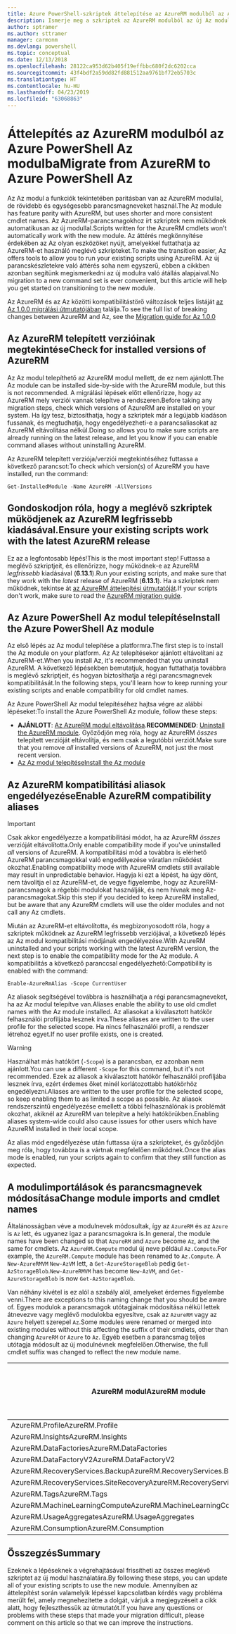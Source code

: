 ```yaml
---
title: Azure PowerShell-szkriptek áttelepítése az AzureRM modulból az Az modulba
description: Ismerje meg a szkriptek az AzureRM modulból az új Az modulba való áttelepítésére szolgáló lépéseket és eszközöket.
author: sptramer
ms.author: sttramer
manager: carmonm
ms.devlang: powershell
ms.topic: conceptual
ms.date: 12/13/2018
ms.openlocfilehash: 28122ca953d62b405f19effbbc680f2dc6202cca
ms.sourcegitcommit: 43f4bdf2a59dd82fd881512aa9761bf72eb5703c
ms.translationtype: HT
ms.contentlocale: hu-HU
ms.lasthandoff: 04/23/2019
ms.locfileid: "63068863"
---
```

# <a name="migrate-from-azurerm-to-azure-powershell-az"></a><span data-ttu-id="52483-103">Áttelepítés az AzureRM modulból az Azure PowerShell Az modulba</span><span class="sxs-lookup"><span data-stu-id="52483-103">Migrate from AzureRM to Azure PowerShell Az</span></span>

<span data-ttu-id="52483-104">Az Az modul a funkciók tekintetében paritásban van az AzureRM modullal, de rövidebb és egységesebb parancsmagneveket használ.</span><span class="sxs-lookup"><span data-stu-id="52483-104">The Az module has feature parity with AzureRM, but uses shorter and more consistent cmdlet names.</span></span>
<span data-ttu-id="52483-105">Az AzureRM-parancsmagokhoz írt szkriptek nem működnek automatikusan az új modullal.</span><span class="sxs-lookup"><span data-stu-id="52483-105">Scripts written for the AzureRM cmdlets won't automatically work with the new module.</span></span> <span data-ttu-id="52483-106">Az áttérés megkönnyítése érdekében az Az olyan eszközöket nyújt, amelyekkel futtathatja az AzureRM-et használó meglévő szkripteket.</span><span class="sxs-lookup"><span data-stu-id="52483-106">To make the transition easier, Az offers tools to allow you to run your existing scripts using AzureRM.</span></span> <span data-ttu-id="52483-107">Az új parancskészletekre való áttérés soha nem egyszerű, ebben a cikkben azonban segítünk megismerkedni az új modulra való átállás alapjaival.</span><span class="sxs-lookup"><span data-stu-id="52483-107">No migration to a new command set is ever convenient, but this article will help you get started on transitioning to the new module.</span></span>

<span data-ttu-id="52483-108">Az AzureRM és az Az közötti kompatibilitástörő változások teljes listáját [az Az 1.0.0 migrálási útmutatójában](migrate-az-1.0.0.md) találja.</span><span class="sxs-lookup"><span data-stu-id="52483-108">To see the full list of breaking changes between AzureRM and Az, see the [Migration guide for Az 1.0.0](migrate-az-1.0.0.md)</span></span>

## <a name="check-for-installed-versions-of-azurerm"></a><span data-ttu-id="52483-109">Az AzureRM telepített verzióinak megtekintése</span><span class="sxs-lookup"><span data-stu-id="52483-109">Check for installed versions of AzureRM</span></span>

<span data-ttu-id="52483-110">Az Az modul telepíthető az AzureRM modul mellett, de ez nem ajánlott.</span><span class="sxs-lookup"><span data-stu-id="52483-110">The Az module can be installed side-by-side with the AzureRM module, but this is not recommended.</span></span> <span data-ttu-id="52483-111">A migrálási lépések előtt ellenőrizze, hogy az AzureRM mely verziói vannak telepítve a rendszeren.</span><span class="sxs-lookup"><span data-stu-id="52483-111">Before taking any migration steps, check which versions of AzureRM are installed on your system.</span></span> <span data-ttu-id="52483-112">Ha így tesz, biztosíthatja, hogy a szkriptek már a legújabb kiadáson fussanak, és megtudhatja, hogy engedélyezheti-e a parancsaliasokat az AzureRM eltávolítása nélkül.</span><span class="sxs-lookup"><span data-stu-id="52483-112">Doing so allows you to make sure scripts are already running on the latest release, and let you know if you can enable command aliases without uninstalling AzureRM.</span></span>

<span data-ttu-id="52483-113">Az AzureRM telepített verziója/verziói megtekintéséhez futtassa a következő parancsot:</span><span class="sxs-lookup"><span data-stu-id="52483-113">To check which version(s) of AzureRM you have installed, run the command:</span></span>

```powershell-interactive
Get-InstalledModule -Name AzureRM -AllVersions
```

## <a name="ensure-your-existing-scripts-work-with-the-latest-azurerm-release"></a><span data-ttu-id="52483-114">Gondoskodjon róla, hogy a meglévő szkriptek működjenek az AzureRM legfrissebb kiadásával.</span><span class="sxs-lookup"><span data-stu-id="52483-114">Ensure your existing scripts work with the latest AzureRM release</span></span>

<span data-ttu-id="52483-115">Ez az a legfontosabb lépés!</span><span class="sxs-lookup"><span data-stu-id="52483-115">This is the most important step!</span></span> <span data-ttu-id="52483-116">Futtassa a meglévő szkriptjeit, és ellenőrizze, hogy működnek-e az AzureRM _legfrissebb_ kiadásával (__6.13.1__).</span><span class="sxs-lookup"><span data-stu-id="52483-116">Run your existing scripts, and make sure that they work with the _latest_ release of AzureRM (__6.13.1__).</span></span> <span data-ttu-id="52483-117">Ha a szkriptek nem működnek, tekintse át [az AzureRM áttelepítési útmutatóját](/powershell/azure/azurerm/migration-guide.6.0.0).</span><span class="sxs-lookup"><span data-stu-id="52483-117">If your scripts don't work, make sure to read the [AzureRM migration guide](/powershell/azure/azurerm/migration-guide.6.0.0).</span></span>

## <a name="install-the-azure-powershell-az-module"></a><span data-ttu-id="52483-118">Az Azure PowerShell Az modul telepítése</span><span class="sxs-lookup"><span data-stu-id="52483-118">Install the Azure PowerShell Az module</span></span>

<span data-ttu-id="52483-119">Az első lépés az Az modul telepítése a platformra.</span><span class="sxs-lookup"><span data-stu-id="52483-119">The first step is to install the Az module on your platform.</span></span> <span data-ttu-id="52483-120">Az Az telepítésekor ajánlott eltávolítani az AzureRM-et.</span><span class="sxs-lookup"><span data-stu-id="52483-120">When you install Az, it's recommended that you uninstall AzureRM.</span></span> <span data-ttu-id="52483-121">A következő lépésekben bemutatjuk, hogyan futtathatja továbbra is meglévő szkriptjeit, és hogyan biztosíthatja a régi parancsmagnevek kompatibilitását.</span><span class="sxs-lookup"><span data-stu-id="52483-121">In the following steps, you'll learn how to keep running your existing scripts and enable compatibility for old cmdlet names.</span></span>

<span data-ttu-id="52483-122">Az Azure PowerShell Az modul telepítéséhez hajtsa végre az alábbi lépéseket:</span><span class="sxs-lookup"><span data-stu-id="52483-122">To install the Azure PowerShell Az module, follow these steps:</span></span>

* <span data-ttu-id="52483-123">__AJÁNLOTT__: [Az AzureRM modul eltávolítása](/powershell/azure/uninstall-az-ps#uninstall-the-azurerm-module).</span><span class="sxs-lookup"><span data-stu-id="52483-123">__RECOMMENDED__: [Uninstall the AzureRM module](/powershell/azure/uninstall-az-ps#uninstall-the-azurerm-module).</span></span>
  <span data-ttu-id="52483-124">Győződjön meg róla, hogy az AzureRM _összes_ telepített verzióját eltávolítja, és nem csak a legutóbbi verziót.</span><span class="sxs-lookup"><span data-stu-id="52483-124">Make sure that you remove _all_ installed versions of AzureRM, not just the most recent version.</span></span>
* [<span data-ttu-id="52483-125">Az Az modul telepítése</span><span class="sxs-lookup"><span data-stu-id="52483-125">Install the Az module</span></span>](install-az-ps.md)

## <a name="a-namealiasesenable-azurerm-compatibility-aliases"></a><span data-ttu-id="52483-126"><a name="aliases"/>Az AzureRM kompatibilitási aliasok engedélyezése</span><span class="sxs-lookup"><span data-stu-id="52483-126"><a name="aliases"/>Enable AzureRM compatibility aliases</span></span> 

> [!IMPORTANT]
>
> <span data-ttu-id="52483-127">Csak akkor engedélyezze a kompatibilitási módot, ha az AzureRM _összes_ verzióját eltávolította.</span><span class="sxs-lookup"><span data-stu-id="52483-127">Only enable compatibility mode if you've uninstalled _all_ versions of AzureRM.</span></span> <span data-ttu-id="52483-128">A kompatibilitási mód a továbbra is elérhető AzureRM parancsmagokkal való engedélyezése váratlan működést okozhat.</span><span class="sxs-lookup"><span data-stu-id="52483-128">Enabling compatibility mode with AzureRM cmdlets still available may result in unpredictable behavior.</span></span> <span data-ttu-id="52483-129">Hagyja ki ezt a lépést, ha úgy dönt, nem távolítja el az AzureRM-et, de vegye figyelembe, hogy az AzureRM-parancsmagok a régebbi modulokat használják, és nem hívnak meg Az-parancsmagokat.</span><span class="sxs-lookup"><span data-stu-id="52483-129">Skip this step if you decided to keep AzureRM installed, but be aware that any AzureRM cmdlets will use the older modules and not call any Az cmdlets.</span></span>

<span data-ttu-id="52483-130">Miután az AzureRM-et eltávolította, és megbizonyosodott róla, hogy a szkriptek működnek az AzureRM legfrissebb verziójával, a következő lépés az Az modul kompatibilitási módjának engedélyezése.</span><span class="sxs-lookup"><span data-stu-id="52483-130">With AzureRM uninstalled and your scripts working with the latest AzureRM version, the next step is to enable the compatibility mode for the Az module.</span></span> <span data-ttu-id="52483-131">A kompatibilitás a következő paranccsal engedélyezhető:</span><span class="sxs-lookup"><span data-stu-id="52483-131">Compatibility is enabled with the command:</span></span>

```powershell-interactive
Enable-AzureRmAlias -Scope CurrentUser
```

<span data-ttu-id="52483-132">Az aliasok segítségével továbbra is használhatja a régi parancsmagneveket, ha az Az modul telepítve van.</span><span class="sxs-lookup"><span data-stu-id="52483-132">Aliases enable the ability to use old cmdlet names with the Az module installed.</span></span> <span data-ttu-id="52483-133">Az aliasokat a kiválasztott hatókör felhasználói profiljába lesznek írva.</span><span class="sxs-lookup"><span data-stu-id="52483-133">These aliases are written to the user profile for the selected scope.</span></span> <span data-ttu-id="52483-134">Ha nincs felhasználói profil, a rendszer létrehoz egyet.</span><span class="sxs-lookup"><span data-stu-id="52483-134">If no user profile exists, one is created.</span></span>

> [!WARNING]
>
> <span data-ttu-id="52483-135">Használhat más hatókört (`-Scope`) is a parancsban, ez azonban nem ajánlott.</span><span class="sxs-lookup"><span data-stu-id="52483-135">You can use a different `-Scope` for this command, but it's not recommended.</span></span> <span data-ttu-id="52483-136">Ezek az aliasok a kiválasztott hatókör felhasználói profiljába lesznek írva, ezért érdemes őket minél korlátozottabb hatókörhöz engedélyezni.</span><span class="sxs-lookup"><span data-stu-id="52483-136">Aliases are written to the user profile for the selected scope, so keep enabling them to as limited a scope as possible.</span></span> <span data-ttu-id="52483-137">Az aliasok rendszerszintű engedélyezése emellett a többi felhasználónak is problémát okozhat, akiknél az AzureRM van telepítve a helyi hatókörükben.</span><span class="sxs-lookup"><span data-stu-id="52483-137">Enabling aliases system-wide could also cause issues for other users which have AzureRM installed in their local scope.</span></span>

<span data-ttu-id="52483-138">Az alias mód engedélyezése után futtassa újra a szkripteket, és győződjön meg róla, hogy továbbra is a vártnak megfelelően működnek.</span><span class="sxs-lookup"><span data-stu-id="52483-138">Once the alias mode is enabled, run your scripts again to confirm that they still function as expected.</span></span> 

## <a name="change-module-imports-and-cmdlet-names"></a><span data-ttu-id="52483-139">A modulimportálások és parancsmagnevek módosítása</span><span class="sxs-lookup"><span data-stu-id="52483-139">Change module imports and cmdlet names</span></span>

<span data-ttu-id="52483-140">Általánosságban véve a modulnevek módosultak, így az `AzureRM` és az `Azure` is `Az` lett, és ugyanez igaz a parancsmagokra is.</span><span class="sxs-lookup"><span data-stu-id="52483-140">In general, the module names have been changed so that `AzureRM` and `Azure` become `Az`, and the same for cmdlets.</span></span>
<span data-ttu-id="52483-141">Az `AzureRM.Compute` modul új neve például `Az.Compute`.</span><span class="sxs-lookup"><span data-stu-id="52483-141">For example, the `AzureRM.Compute` module has been renamed to `Az.Compute`.</span></span> <span data-ttu-id="52483-142">A `New-AzureRMVM` `New-AzVM` lett, a `Get-AzureStorageBlob` pedig `Get-AzStorageBlob`.</span><span class="sxs-lookup"><span data-stu-id="52483-142">`New-AzureRMVM` has become `New-AzVM`, and `Get-AzureStorageBlob` is now `Get-AzStorageBlob`.</span></span>

<span data-ttu-id="52483-143">Van néhány kivétel is ez alól a szabály alól, amelyeket érdemes figyelembe venni.</span><span class="sxs-lookup"><span data-stu-id="52483-143">There are exceptions to this naming change that you should be aware of.</span></span> <span data-ttu-id="52483-144">Egyes modulok a parancsmagok utótagjainak módosítása nélkül lettek átnevezve vagy meglévő modulokba egyesítve, csak az `AzureRM` vagy az `Azure` helyett szerepel `Az`.</span><span class="sxs-lookup"><span data-stu-id="52483-144">Some modules were renamed or merged into existing modules without this affecting the suffix of their cmdlets, other than changing `AzureRM` or `Azure` to `Az`.</span></span> <span data-ttu-id="52483-145">Egyéb esetben a parancsmag teljes utótagja módosult az új modulnévnek megfelelően.</span><span class="sxs-lookup"><span data-stu-id="52483-145">Otherwise, the full cmdlet suffix was changed to reflect the new module name.</span></span>

| <span data-ttu-id="52483-146">AzureRM modul</span><span class="sxs-lookup"><span data-stu-id="52483-146">AzureRM module</span></span> | <span data-ttu-id="52483-147">Az modul</span><span class="sxs-lookup"><span data-stu-id="52483-147">Az module</span></span> | <span data-ttu-id="52483-148">Módosult a parancsmag utótagja?</span><span class="sxs-lookup"><span data-stu-id="52483-148">Cmdlet suffix changed?</span></span> |
|----------------|-----------|------------------------|
| <span data-ttu-id="52483-149">AzureRM.Profile</span><span class="sxs-lookup"><span data-stu-id="52483-149">AzureRM.Profile</span></span> | <span data-ttu-id="52483-150">Az.Accounts</span><span class="sxs-lookup"><span data-stu-id="52483-150">Az.Accounts</span></span> | <span data-ttu-id="52483-151">Igen</span><span class="sxs-lookup"><span data-stu-id="52483-151">Yes</span></span> |
| <span data-ttu-id="52483-152">AzureRM.Insights</span><span class="sxs-lookup"><span data-stu-id="52483-152">AzureRM.Insights</span></span> | <span data-ttu-id="52483-153">Az.Monitor</span><span class="sxs-lookup"><span data-stu-id="52483-153">Az.Monitor</span></span> | <span data-ttu-id="52483-154">Igen</span><span class="sxs-lookup"><span data-stu-id="52483-154">Yes</span></span> |
| <span data-ttu-id="52483-155">AzureRM.DataFactories</span><span class="sxs-lookup"><span data-stu-id="52483-155">AzureRM.DataFactories</span></span> | <span data-ttu-id="52483-156">Az.DataFactory</span><span class="sxs-lookup"><span data-stu-id="52483-156">Az.DataFactory</span></span> | <span data-ttu-id="52483-157">Igen</span><span class="sxs-lookup"><span data-stu-id="52483-157">Yes</span></span> |
| <span data-ttu-id="52483-158">AzureRM.DataFactoryV2</span><span class="sxs-lookup"><span data-stu-id="52483-158">AzureRM.DataFactoryV2</span></span> | <span data-ttu-id="52483-159">Az.DataFactory</span><span class="sxs-lookup"><span data-stu-id="52483-159">Az.DataFactory</span></span> | <span data-ttu-id="52483-160">Igen</span><span class="sxs-lookup"><span data-stu-id="52483-160">Yes</span></span> |
| <span data-ttu-id="52483-161">AzureRM.RecoveryServices.Backup</span><span class="sxs-lookup"><span data-stu-id="52483-161">AzureRM.RecoveryServices.Backup</span></span> | <span data-ttu-id="52483-162">Az.RecoveryServices</span><span class="sxs-lookup"><span data-stu-id="52483-162">Az.RecoveryServices</span></span> | <span data-ttu-id="52483-163">Nem</span><span class="sxs-lookup"><span data-stu-id="52483-163">No</span></span> |
| <span data-ttu-id="52483-164">AzureRM.RecoveryServices.SiteRecovery</span><span class="sxs-lookup"><span data-stu-id="52483-164">AzureRM.RecoveryServices.SiteRecovery</span></span> | <span data-ttu-id="52483-165">Az.RecoveryServices</span><span class="sxs-lookup"><span data-stu-id="52483-165">Az.RecoveryServices</span></span> | <span data-ttu-id="52483-166">Nem</span><span class="sxs-lookup"><span data-stu-id="52483-166">No</span></span> |
| <span data-ttu-id="52483-167">AzureRM.Tags</span><span class="sxs-lookup"><span data-stu-id="52483-167">AzureRM.Tags</span></span> | <span data-ttu-id="52483-168">Az.Resources</span><span class="sxs-lookup"><span data-stu-id="52483-168">Az.Resources</span></span> | <span data-ttu-id="52483-169">Nem</span><span class="sxs-lookup"><span data-stu-id="52483-169">No</span></span> |
| <span data-ttu-id="52483-170">AzureRM.MachineLearningCompute</span><span class="sxs-lookup"><span data-stu-id="52483-170">AzureRM.MachineLearningCompute</span></span> | <span data-ttu-id="52483-171">Az.MachineLearning</span><span class="sxs-lookup"><span data-stu-id="52483-171">Az.MachineLearning</span></span> | <span data-ttu-id="52483-172">Nem</span><span class="sxs-lookup"><span data-stu-id="52483-172">No</span></span> |
| <span data-ttu-id="52483-173">AzureRM.UsageAggregates</span><span class="sxs-lookup"><span data-stu-id="52483-173">AzureRM.UsageAggregates</span></span> | <span data-ttu-id="52483-174">Az.Billing</span><span class="sxs-lookup"><span data-stu-id="52483-174">Az.Billing</span></span> | <span data-ttu-id="52483-175">Nem</span><span class="sxs-lookup"><span data-stu-id="52483-175">No</span></span> |
| <span data-ttu-id="52483-176">AzureRM.Consumption</span><span class="sxs-lookup"><span data-stu-id="52483-176">AzureRM.Consumption</span></span> | <span data-ttu-id="52483-177">Az.Billing</span><span class="sxs-lookup"><span data-stu-id="52483-177">Az.Billing</span></span> | <span data-ttu-id="52483-178">Nem</span><span class="sxs-lookup"><span data-stu-id="52483-178">No</span></span> |

## <a name="summary"></a><span data-ttu-id="52483-179">Összegzés</span><span class="sxs-lookup"><span data-stu-id="52483-179">Summary</span></span>

<span data-ttu-id="52483-180">Ezeknek a lépéseknek a végrehajtásával frissítheti az összes meglévő szkriptet az új modul használatára.</span><span class="sxs-lookup"><span data-stu-id="52483-180">By following these steps, you can update all of your existing scripts to use the new module.</span></span> <span data-ttu-id="52483-181">Amennyiben az áttelepítést során valamelyik lépéssel kapcsolatban kérdés vagy probléma merült fel, amely megnehezítette a dolgát, várjuk a megjegyzéseit a cikk alatt, hogy fejleszthessük az útmutatót.</span><span class="sxs-lookup"><span data-stu-id="52483-181">If you have any questions or problems with these steps that made your migration difficult, please comment on this article so that we can improve the instructions.</span></span>
